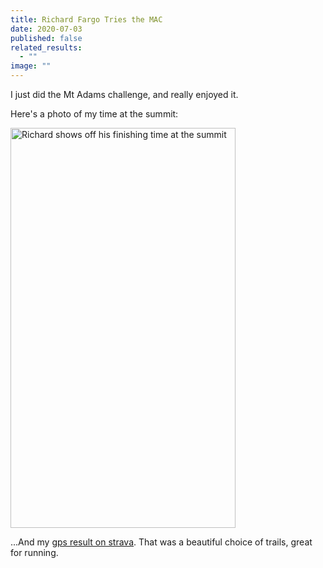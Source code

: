 ```yaml
---
title: Richard Fargo Tries the MAC
date: 2020-07-03
published: false
related_results:
  - ""
image: ""
---
```


<p>I just did the Mt Adams challenge, and really enjoyed it.</p>

<p>Here's a photo of my time at the summit:</p>

<img src="/images/uploads/fargo.jpg" width="360" height="640" alt="Richard shows off his finishing time at the summit" class="img-fluid">

<p>...And my <a href="https://strava.app.link/7up0gfTcO7">gps result on strava</a>. That was a beautiful choice of trails, great for running.</p>

